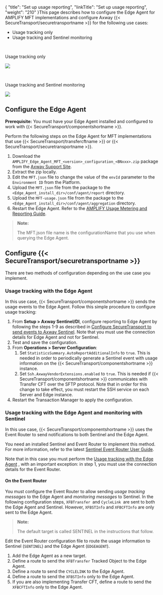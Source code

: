 {
    "title": "Set up usage reporting",
    "linkTitle": "Set up usage reporting",
    "weight": "210"
}This page describes how to configure the Edge Agent for AMPLIFY MFT implementations and configure Axway {{< SecureTransport/securetransportname  >}} for the following use cases:

-   Usage tracking only
-   Usage tracking and Sentinel monitoring

 

Usage tracking only

<img src="/Images/SecureTransport/edge_direct.png" class="maxWidth" />

 

Usage tracking and Sentinel monitoring

<img src="/Images/SecureTransport/edge_indirect.png" class="maxWidth" />

## Configure the Edge Agent

**Prerequisite:** You must have your Edge Agent installed and configured to work with {{< SecureTransport/componentshortname  >}}.

Perform the following steps on the Edge Agent for MFT implementations that use {{< SecureTransport/transfercftname  >}} or {{< SecureTransport/securetransportname  >}}.

1.  Download the `AMPLIFY_Edge_Agent_MFT_<version>_configuration_<BNxxx>.zip` package from the [Axway Support Site](https://support.axway.com/).
2.  Extract the zip locally.
3.  Edit the `MFT.json` file to change the value of the `envId` parameter to the `Environment ID` from the Platform.
4.  Upload the `MFT.json` file from the package to the `<Edge_Agent_install_dir>/conf/agent/report` directory.
5.  Upload the `MFT-usage.json` file from the package to the `<Edge_Agent_install_dir>/conf/agent/aggregation` directory.
6.  Restart the Edge Agent. Refer to the [AMPLIFY Usage Metering and Reporting Guide](https://docs.axway.com/bundle/subusage_en).

> **Note:**
>
> The MFT.json file name is the configurationName that you use when querying the Edge Agent.

## Configure {{< SecureTransport/securetransportname  >}}

There are two methods of configuration depending on the use case you implement.

<span id="UsageTrack"></span>

### Usage tracking with the Edge Agent

In this use case, {{< SecureTransport/componentshortname  >}} sends the usage events to the Edge Agent. Follow this simple procedure to configure usage tracking:

1.  From **Setup > Axway Sentinel/DI**, configure reporting to Edge Agent by following the steps 1-9 as described in [Configure SecureTransport to send events to Axway Sentinel](../../c_st_sentinelintegration/t_st_sentinel). Note that you must use the connection details for Edge Agent and not for Sentinel.
2.  Test and save the configuration.
3.  From **Operations > Server Configuration**:
    1.  Set `StatisticsSummary.AutoReportAdditionalInfo` to `true`. This is needed in order to periodically generate a Sentinel event with usage information on the {{< SecureTransport/componentshortname >}} instance.
    2.  Set `Ssh.AxwayVendorExtensions.enabled` to `true`. This is needed if {{< SecureTransport/componentshortname >}} communicates with Transfer CFT over the SFTP protocol. Note that in order for this change to take effect, you must restart the SSH service on each Server and Edge instance.
4.  Restart the Transaction Manager to apply the configuration.

### Usage tracking with the Edge Agent and monitoring with Sentinel

In this use case, {{< SecureTransport/componentshortname  >}} uses the Event Router to send notifications to both Sentinel and the Edge Agent.

You need an installed Sentinel and Event Router to implement this method. For more information, refer to the latest [Sentinel Event Router User Guide](https://support.axway.com/en/documents/document-details/id/12513).

Note that in this case you must perform the [Usage tracking with the Edge Agent](#UsageTrack) , with an important exception: in step 1, you must use the connection details for the Event Router.

#### On the Event Router

You must configure the Event Router to allow sending *usage tracking messages* to the Edge Agent and *monitoring messages* to Sentinel. In the following configuration steps, `XFBTransfer `and `CycleLink `are sent to both the Edge Agent and Sentinel. However, `XFBSTInfo` and `XFBCFTInfo` are only sent to the Edge Agent.

> **Note:**
>
> The default target is called SENTINEL in the instructions that follow.

Edit the Event Router configuration file to route the usage information to Sentinel (`SENTINEL`) and the Edge Agent (`EDGEAGENT`).

1.  Add the Edge Agent as a new target.
2.  Define a route to send the `XFBTransfer` Tracked Object to the Edge Agent.
3.  Define a route to send the `CYCLELINK` to the Edge Agent.
4.  Define a route to send the `XFBSTInfo` only to the Edge Agent.
5.  If you are also implementing Transfer CFT, define a route to send the `XFBCFTInfo` only to the Edge Agent.
